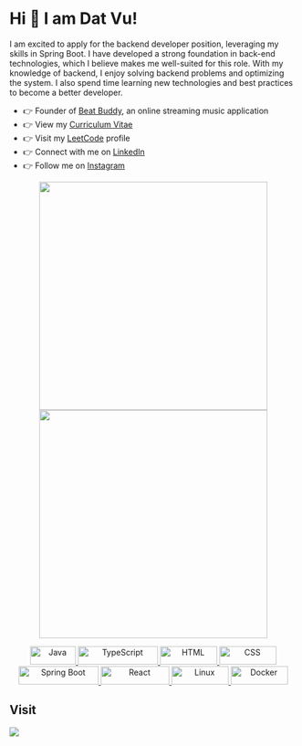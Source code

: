 # Hi 👋 I am Dat Vu! 
<p>I am excited to apply for the backend developer position, leveraging my skills in Spring Boot. I have developed a strong foundation in back-end technologies, which I believe makes me well-suited for this role. With my knowledge of backend, I enjoy solving backend problems and optimizing the system. I also spend time learning new technologies and best practices to become a better developer.</p>


<!-- - 🌐 Visit my [Portfolio website](https://vutiendat3601.github.io/) for more information and to get in touch. -->
<ul>
  <li>👉 Founder of <a href="https://beatbuddy.io.vn">Beat Buddy</a>, an online streaming music application</li>
  <li>👉 View my <a href="https://bit.ly/vutiendat3601">Curriculum Vitae</a></li>
  <li>👉 Visit my <a href="https://leetcode.com/vutiendat3601">LeetCode</a> profile</li>
  <li>👉 Connect with me on <a href="https://www.linkedin.com/in/dat-vu-526a8a1a5">LinkedIn</a></li>
  <li>👉 Follow me on <a href="https://www.instagram.com/vutiendat3601">Instagram</a></li>
</ul>

<p align="center">
  <img src="https://github-readme-stats.vercel.app/api?username=vutiendat3601&show_icons=true&theme=bear" width="400">
  <img src="https://github-readme-streak-stats.herokuapp.com?user=vutiendat3601&theme=dark&hide_border=true" width="400">
</p>

<p align="center">
  <a href="https://openjdk.org/" target="_blank">
    <img src="https://img.shields.io/badge/Java-ED8B00?logo=openjdk&logoColor=white" alt="Java" width="80" height="32">
  </a>
  <a href="https://www.typescriptlang.org/" target="_blank">
    <img src="https://shields.io/badge/TypeScript-3178C6?logo=TypeScript&logoColor=FFF" alt="TypeScript" width="140" height="32">
  </a>
  <a href="https://developer.mozilla.org/en-US/docs/Web/HTML" target="_blank">
    <img src="https://img.shields.io/badge/HTML-%23E34F26.svg?logo=html5&logoColor=white" alt="HTML" width="100" height="32">
  </a>
  <a href="https://developer.mozilla.org/en-US/docs/Web/CSS" target="_blank">
    <img src="https://img.shields.io/badge/CSS-%231572B6.svg?logo=css3&logoColor=white" alt="CSS" width="100" height="32">
  </a>
  <a href="https://spring.io/projects/spring-boot" target="_blank">
    <img src="https://img.shields.io/badge/SpringBoot-6DB33F?logo=Spring&logoColor=white" alt="Spring Boot" width="140" height="32">
  </a>
  <a href="https://react.dev/" target="_blank">
    <img src="https://shields.io/badge/react-black?logo=react&color=23272F" alt="React" width="120" height="32">
  </a>
  <a href="https://www.docker.com/" target="_blank">
    <img src="https://img.shields.io/badge/Linux-FCC624?logo=linux&color=9f9f9f&logoColor=black" alt="Linux" width="100" height="32">
  </a>
  <a href="https://www.docker.com/" target="_blank">
    <img src="https://img.shields.io/badge/Docker-%232496ED.svg?logo=docker&logoColor=white" alt="Docker" width="100" height="32">
  </a>
</p>

<h2>Visit</h3>
<img src="https://profile-counter.glitch.me/vutiendat3601/count.svg"/>
